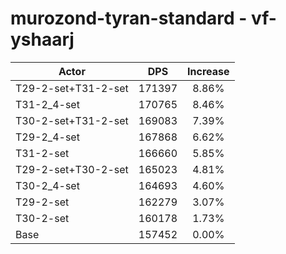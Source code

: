 # murozond-tyran-standard - vf-yshaarj
| Actor | DPS | Increase |
|---|:---:|:---:|
|T29-2-set+T31-2-set|171397|8.86%|
|T31-2_4-set|170765|8.46%|
|T30-2-set+T31-2-set|169083|7.39%|
|T29-2_4-set|167868|6.62%|
|T31-2-set|166660|5.85%|
|T29-2-set+T30-2-set|165023|4.81%|
|T30-2_4-set|164693|4.60%|
|T29-2-set|162279|3.07%|
|T30-2-set|160178|1.73%|
|Base|157452|0.00%|
